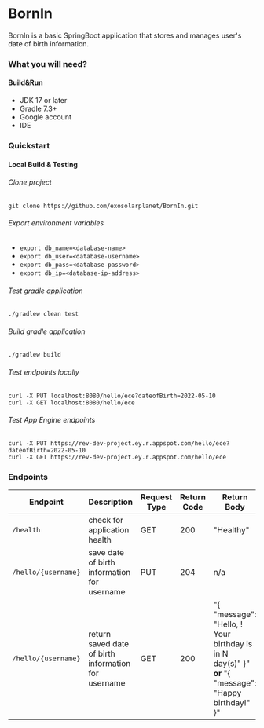 # BornIn

BornIn is a basic SpringBoot application that stores and manages user's date of birth information. 

### What you will need?
#### Build&Run
* JDK 17 or later
* Gradle 7.3+
* Google account
* IDE

### Quickstart
#### Local Build & Testing
###### Clone project
`git clone https://github.com/exosolarplanet/BornIn.git`

###### Export environment variables
* `export db_name=<database-name>`
* `export db_user=<database-username>`
* `export db_pass=<database-password>`
* `export db_ip=<database-ip-address>`

###### Test gradle application
`./gradlew clean test`

###### Build gradle application
`./gradlew build`

###### Test endpoints locally
```
curl -X PUT localhost:8080/hello/ece?dateofBirth=2022-05-10
curl -X GET localhost:8080/hello/ece
```

###### Test App Engine endpoints 
```
curl -X PUT https://rev-dev-project.ey.r.appspot.com/hello/ece?dateofBirth=2022-05-10
curl -X GET https://rev-dev-project.ey.r.appspot.com/hello/ece 
```

### Endpoints
| Endpoint | Description | Request Type | Return Code | Return Body |
| --- | --- | --- | --- | --- |
| `/health` | check for application health | GET | 200 | "Healthy" |
| `/hello/{username}` | save date of birth information for username | PUT | 204 | n/a |
| `/hello/{username}` | return saved date of birth information for username | GET | 200 | "{ "message": "Hello, <username>! Your birthday is in N day(s)" }" **or** "{ "message": "Happy birthday!" }"  |

